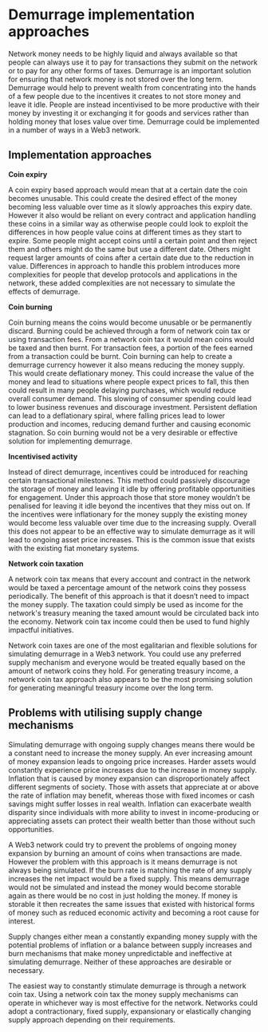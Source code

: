 # Demurrage implementation approaches

Network money needs to be highly liquid and always available so that people can always use it to pay for transactions they submit on the network or to pay for any other forms of taxes. Demurrage is an important solution for ensuring that network money is not stored over the long term. Demurrage would help to prevent wealth from concentrating into the hands of a few people due to the incentives it creates to not store money and leave it idle. People are instead incentivised to be more productive with their money by investing it or exchanging it for goods and services rather than holding money that loses value over time. Demurrage could be implemented in a number of ways in a Web3 network.



## Implementation approaches



**Coin expiry**

A coin expiry based approach would mean that at a certain date the coin becomes unusable. This could create the desired effect of the money becoming less valuable over time as it slowly approaches this expiry date. However it also would be reliant on every contract and application handling these coins in a similar way as otherwise people could look to exploit the differences in how people value coins at different times as they start to expire. Some people might accept coins until a certain point and then reject them and others might do the same but use a different date. Others might request larger amounts of coins after a certain date due to the reduction in value. Differences in approach to handle this problem introduces more complexities for people that develop protocols and applications in the network, these added complexities are not necessary to simulate the effects of demurrage.



**Coin burning**

Coin burning means the coins would become unusable or be permanently discard. Burning could be achieved through a form of network coin tax or using transaction fees. From a network coin tax it would mean coins would be taxed and then burnt. For transaction fees, a portion of the fees earned from a transaction could be burnt. Coin burning can help to create a demurrage currency however it also means reducing the money supply. This would create deflationary money. This could increase the value of the money and lead to situations where people expect prices to fall, this then could result in many people delaying purchases, which would reduce overall consumer demand. This slowing of consumer spending could lead to lower business revenues and discourage investment. Persistent deflation can lead to a deflationary spiral, where falling prices lead to lower production and incomes, reducing demand further and causing economic stagnation. So coin burning would not be a very desirable or effective solution for implementing demurrage.



**Incentivised activity**

Instead of direct demurrage, incentives could be introduced for reaching certain transactional milestones. This method could passively discourage the storage of money and leaving it idle by offering profitable opportunities for engagement. Under this approach those that store money wouldn’t be penalised for leaving it idle beyond the incentives that they miss out on. If the incentives were inflationary for the money supply the existing money would become less valuable over time due to the increasing supply. Overall this does not appear to be an effective way to simulate demurrage as it will lead to ongoing asset price increases. This is the common issue that exists with the existing fiat monetary systems.



**Network coin taxation**

A network coin tax means that every account and contract in the network would be taxed a percentage amount of the network coins they possess periodically. The benefit of this approach is that it doesn’t need to impact the money supply. The taxation could simply be used as income for the network's treasury meaning the taxed amount would be circulated back into the economy. Network coin tax income could then be used to fund highly impactful initiatives.

Network coin taxes are one of the most egalitarian and flexible solutions for simulating demurrage in a Web3 network. You could use any preferred supply mechanism and everyone would be treated equally based on the amount of network coins they hold. For generating treasury income, a network coin tax approach also appears to be the most promising solution for generating meaningful treasury income over the long term.



## Problems with utilising supply change mechanisms

Simulating demurrage with ongoing supply changes means there would be a constant need to increase the money supply. An ever increasing amount of money expansion leads to ongoing price increases. Harder assets would constantly experience price increases due to the increase in money supply. Inflation that is caused by money expansion can disproportionately affect different segments of society. Those with assets that appreciate at or above the rate of inflation may benefit, whereas those with fixed incomes or cash savings might suffer losses in real wealth. Inflation can exacerbate wealth disparity since individuals with more ability to invest in income-producing or appreciating assets can protect their wealth better than those without such opportunities.

A Web3 network could try to prevent the problems of ongoing money expansion by burning an amount of coins when transactions are made. However the problem with this approach is it means demurrage is not always being simulated. If the burn rate is matching the rate of any supply increases the net impact would be a fixed supply. This means demurrage would not be simulated and instead the money would become storable again as there would be no cost in just holding the money. If money is storable it then recreates the same issues that existed with historical forms of money such as reduced economic activity and becoming a root cause for interest.

Supply changes either mean a constantly expanding money supply with the potential problems of inflation or a balance between supply increases and burn mechanisms that make money unpredictable and ineffective at simulating demurrage. Neither of these approaches are desirable or necessary.

The easiest way to constantly stimulate demurrage is through a network coin tax. Using a network coin tax the money supply mechanisms can operate in whichever way is most effective for the network. Networks could adopt a contractionary, fixed supply, expansionary or elastically changing supply approach depending on their requirements.
